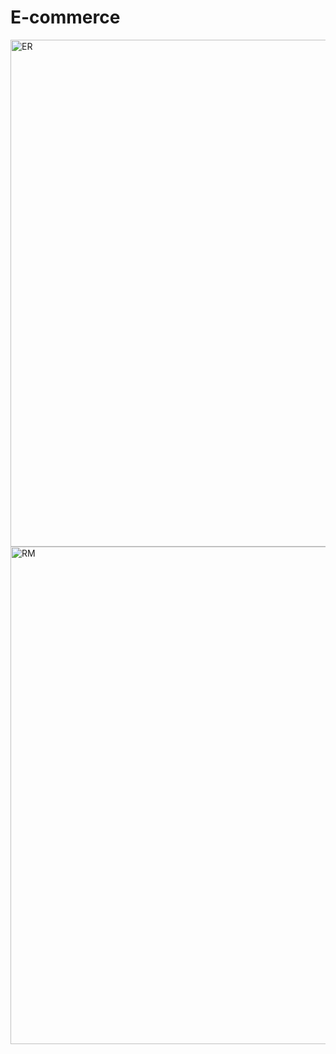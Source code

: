 # E-commerce
<img width="1403" height="811" alt="ER" src="https://github.com/user-attachments/assets/f9775c01-fe39-4e26-90b2-d04b36de9c21" />
<img width="1520" height="796" alt="RM" src="https://github.com/user-attachments/assets/bdc5bd2e-abc9-4dc7-aa8b-e4802c01c72c" />

